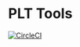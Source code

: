 # PLT Tools

[![CircleCI](https://circleci.com/gh/anishpatelwork/plt-tools/tree/master.svg?style=svg)](https://circleci.com/gh/anishpatelwork/plt-tools/tree/master)